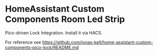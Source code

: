 # HomeAssistant Custom Components Room Led Strip

Pico-driven Lock Integration. Install it via HACS.

For reference see https://github.com/jonas-kell/home-assistant-custom-components-pico-lock/README.md
